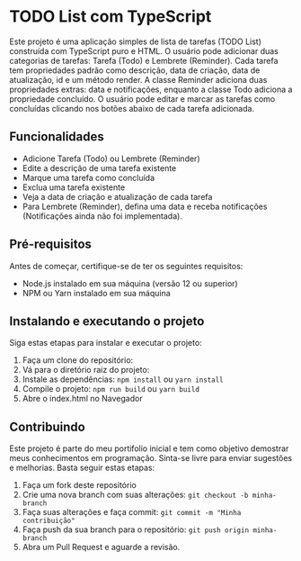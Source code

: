 # TODO List com TypeScript

Este projeto é uma aplicação simples de lista de tarefas (TODO List) construída com TypeScript puro e HTML. O usuário pode adicionar duas categorias de tarefas: Tarefa (Todo) e Lembrete (Reminder). Cada tarefa tem propriedades padrão como descrição, data de criação, data de atualização, id e um método render. A classe Reminder adiciona duas propriedades extras: data e notificações, enquanto a classe Todo adiciona a propriedade concluído. O usuário pode editar e marcar as tarefas como concluídas clicando nos botões abaixo de cada tarefa adicionada.

## Funcionalidades

- Adicione Tarefa (Todo) ou Lembrete (Reminder)
- Edite a descrição de uma tarefa existente
- Marque uma tarefa como concluída
- Exclua uma tarefa existente
- Veja a data de criação e atualização de cada tarefa
- Para Lembrete (Reminder), defina uma data e receba notificações (Notificações ainda não foi implementada).

## Pré-requisitos

Antes de começar, certifique-se de ter os seguintes requisitos:

- Node.js instalado em sua máquina (versão 12 ou superior)
- NPM ou Yarn instalado em sua máquina

## Instalando e executando o projeto

Siga estas etapas para instalar e executar o projeto:

1. Faça um clone do repositório:
2. Vá para o diretório raiz do projeto:
3. Instale as dependências:
    `npm install`
    ou
    `yarn install`
4. Compile o projeto:
    `npm run build`
    ou
    `yarn build`
5. Abre o index.html no Navegador

## Contribuindo

Este projeto é parte do meu portifolio inicial e tem como objetivo demostrar meus conhecimentos em programação. Sinta-se livre para enviar sugestões e melhorias. Basta seguir estas etapas:

1. Faça um fork deste repositório
2. Crie uma nova branch com suas alterações:
    `git checkout -b minha-branch`
3. Faça suas alterações e faça commit:
    `git commit -m "Minha contribuição"`
4. Faça push da sua branch para o repositório:
    `git push origin minha-branch`
5. Abra um Pull Request e aguarde a revisão.
